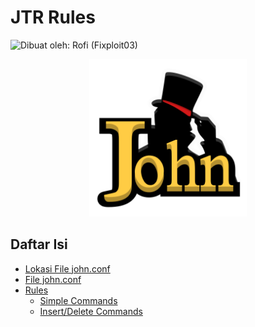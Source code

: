 # JTR Rules

![Dibuat oleh: Rofi (Fixploit03)](https://img.shields.io/badge/Dibuat%20oleh-Rofi%20(Fixploit03)-blue)  

<div align="center">
  <img src="https://github.com/fixploit03/JTR-Rules/blob/main/img/john-logo.png" width="50%"/>
</div>

## Daftar Isi

- [Lokasi File john.conf](https://github.com/fixploit03/JTR-Rules/blob/main/lokasi%20file%20conf/README.md)
- [File john.conf](https://github.com/fixploit03/JTR-Rules/blob/main/john.conf)
- [Rules]()
  - [Simple Commands](https://github.com/fixploit03/JTR-Rules/blob/main/rules/simple%20commands/README.md)
  - [Insert/Delete Commands](https://github.com/fixploit03/JTR-Rules/blob/main/rules/insert%20delete%20commands/README.md)
